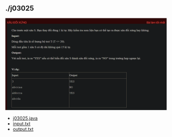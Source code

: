 ## ./j03025
![alt text](image.png)

- [j03025.java](j03025.java)
- [input.txt](input.txt)
- [output.txt](output.txt)
